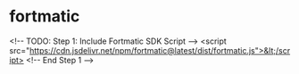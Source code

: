 # fortmatic
&lt;!-- TODO: Step 1: Include Fortmatic SDK Script --> &lt;script src="https://cdn.jsdelivr.net/npm/fortmatic@latest/dist/fortmatic.js">&lt;/script> &lt;!-- End Step 1 -->
